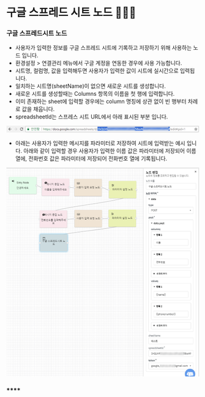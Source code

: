 # 구글 스프레드 시트 노드 👩🏻‍🔬

### **구글 스프레드시트 노드**   <a id="google-sp-node"></a>

* 사용자가 입력한 정보를 구글 스프레드 시트에 기록하고 저장하기 위해 사용하는 노드 입니다.
* 환경설정 &gt; 연결관리 메뉴에서 구글 계정을 연동한 경우에 사용 가능합니다.
* 시트명, 컬럼명, 값을 입력해두면 사용자가 입력한 값이 시트에 실시간으로 입력됩니다.
* 일치하는 시트명\(sheetName\)이 없으면 새로운 시트를 생성합니다.
* 새로운 시트를 생성할때는 Columns 항목의 이름을 첫 행에 입력합니다.
* 이미 존재하는 sheet에 입력할 경우에는 column 명칭에 상관 없이 빈 행부터 차례로 값을 채웁니다.
* spreadsheetId는 스프레스 시트 URL에서 아래 표시된 부분 입니다.

![](../../../.gitbook/assets/guide_google-spreadsheet-id.png)

* 아래는 사용자가 입력한 메시지를 파라미터로 저장하여 시트에 입력받는 예시 입니다. 아래와 같이 입력할 경우 사용자가 입력한 이름 값은  파라미터에 저장되어 이름 열에, 전화번호 값은  파라미터에 저장되어 전화번호 열에 기록됩니다.

![&#xAD6C;&#xAE00; &#xC2A4;&#xD504;&#xB808;&#xB4DC;&#xC2DC;&#xD2B8; &#xB178;&#xB4DC; &#xC0AC;&#xC6A9; &#xC608;&#xC2DC;](../../../.gitbook/assets/guide_google-spreadsheet.png)

### \*\*\*\* <a id="agent-call-node"></a>

